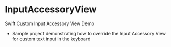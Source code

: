 # InputAccessoryView
Swift Custom Input Accessory View Demo

- Sample project demonstrating how to override the Input Accessory View for custom text input in the keyboard
